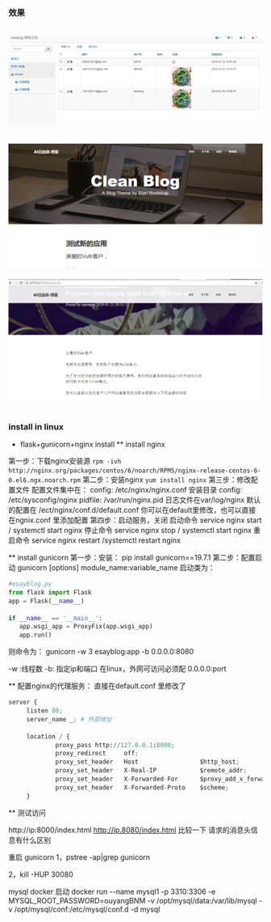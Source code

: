 

### 效果 

![后台](001.png)
----
![首页](002.png)
-----
![文章页](003.png)


### install in linux

* flask+gunicorn+nginx install
** install nginx

第一步：下载nginx安装源
``rpm -ivh http://nginx.org/packages/centos/6/noarch/RPMS/nginx-release-centos-6-0.el6.ngx.noarch.rpm``
第二步：安装nginx
``yum install nginx``
第三步：修改配置文件
    配置文件集中在：
    config: /etc/nginx/nginx.conf     安装目录
    config: /etc/sysconfig/nginx
    pidfile: /var/run/nginx.pid
    日志文件在var/log/nginx
默认的配置在 /ect/nginx/conf.d/default.conf
你可以在default里修改，也可以直接在ngnix.conf 里添加配置
第四步：启动服务，关闭
   启动命令    service nginx start / systemctl start nginx
   停止命令    service nginx stop / systemctl start nginx
   重启命令    service nginx restart /systemctl restart nginx

** install gunicorn
第一步：安装：
    pip install gunicorn==19.7.1
第二步：配置启动
    gunicorn [options] module_name:variable_name
启动类为：
 ```python
 #esayblog.py
 from flask import Flask
 app = Flask(__name__)

 if __name__ == '__main__':
    app.wsgi_app = ProxyFix(app.wsgi_app)
    app.run()
 ```
 则命令为：
   gunicorn -w 3 esayblog:app -b 0.0.0.0:8080

 -w :线程数
 -b: 指定ip和端口
 在linux，外网可访问必须配 0.0.0.0:port

** 配置nginx的代理服务：
   直接在default.conf 里修改了

   ```python
   server {
        listen 80;
        server_name _; # 外部地址

        location / {
                proxy_pass http://127.0.0.1:8000;
                proxy_redirect     off;
                proxy_set_header   Host                 $http_host;
                proxy_set_header   X-Real-IP            $remote_addr;
                proxy_set_header   X-Forwarded-For      $proxy_add_x_forwarded_for;
                proxy_set_header   X-Forwarded-Proto    $scheme;
        }
   ```

** 测试访问

http://ip:8000/index.html
http://ip.8080/index.html
比较一下 请求的消息头信息有什么区别

重启 gunicorn
1，pstree -ap|grep gunicorn

2，kill -HUP 30080


mysql docker 启动
docker run --name mysql1 -p 3310:3306 -e MYSQL_ROOT_PASSWORD=ouyangBNM  -v /opt/mysql/data:/var/lib/mysql -v /opt/mysql/conf:/etc/mysql/conf.d -d mysql

